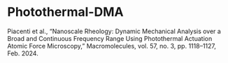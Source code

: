 # Photothermal-DMA

Piacenti et al., “Nanoscale Rheology: Dynamic Mechanical Analysis over a Broad and Continuous Frequency Range Using Photothermal Actuation Atomic Force Microscopy,” Macromolecules, vol. 57, no. 3, pp. 1118–1127, Feb. 2024.

